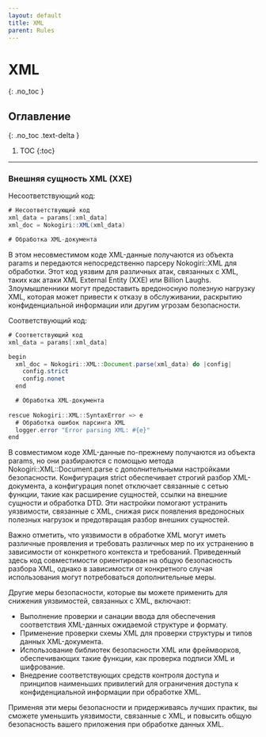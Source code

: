 ```yaml
---
layout: default
title: XML
parent: Rules
---
```


# XML
{: .no_toc }


## Оглавление
{: .no_toc .text-delta }

1. TOC
{:toc}

---




### Внешняя сущность XML (XXE)

<span class="d-inline-block p-2 mr-1 v-align-middle bg-red-000"></span>Несоответствующий код:


```java
# Несоответствующий код
xml_data = params[:xml_data]
xml_doc = Nokogiri::XML(xml_data)

# Обработка XML-документа
```

В этом несовместимом коде XML-данные получаются из объекта params и передаются непосредственно парсеру Nokogiri::XML для обработки. Этот код уязвим для различных атак, связанных с XML, таких как атаки XML External Entity (XXE) или Billion Laughs. Злоумышленники могут предоставить вредоносную полезную нагрузку XML, которая может привести к отказу в обслуживании, раскрытию конфиденциальной информации или другим угрозам безопасности.







<span class="d-inline-block p-2 mr-1 v-align-middle bg-green-000"></span>Соответствующий код:


```java
# Соответствующий код
xml_data = params[:xml_data]

begin
  xml_doc = Nokogiri::XML::Document.parse(xml_data) do |config|
    config.strict
    config.nonet
  end

  # Обработка XML-документа
  
rescue Nokogiri::XML::SyntaxError => e
  # Обработка ошибок парсинга XML
  logger.error "Error parsing XML: #{e}"
end
```


В совместимом коде XML-данные по-прежнему получаются из объекта params, но они разбираются с помощью метода Nokogiri::XML::Document.parse с дополнительными настройками безопасности. Конфигурация strict обеспечивает строгий разбор XML-документа, а конфигурация nonet отключает связанные с сетью функции, такие как расширение сущностей, ссылки на внешние сущности и обработка DTD. Эти настройки помогают устранить уязвимости, связанные с XML, снижая риск появления вредоносных полезных нагрузок и предотвращая разбор внешних сущностей.

Важно отметить, что уязвимости в обработке XML могут иметь различные проявления и требовать различных мер по их устранению в зависимости от конкретного контекста и требований. Приведенный здесь код совместимости ориентирован на общую безопасность разбора XML, однако в зависимости от конкретного случая использования могут потребоваться дополнительные меры.

Другие меры безопасности, которые вы можете применить для снижения уязвимостей, связанных с XML, включают:

* Выполнение проверки и санации ввода для обеспечения соответствия XML-данных ожидаемой структуре и формату.
* Применение проверки схемы XML для проверки структуры и типов данных XML-документа.
* Использование библиотек безопасности XML или фреймворков, обеспечивающих такие функции, как проверка подписи XML и шифрование.
* Внедрение соответствующих средств контроля доступа и принципов наименьших привилегий для ограничения доступа к конфиденциальной информации при обработке XML.

Применяя эти меры безопасности и придерживаясь лучших практик, вы сможете уменьшить уязвимости, связанные с XML, и повысить общую безопасность вашего приложения при обработке данных XML.



